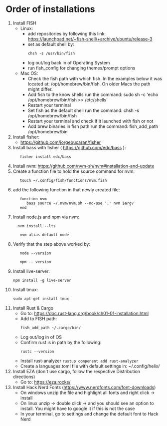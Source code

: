 # Order of installations

1. Install FISH
   - Linux:
      - add repositories by following this link: https://launchpad.net/~fish-shell/+archive/ubuntu/release-3
      - set as default shell by:
        ```
        chsh -s /usr/bin/fish
      - log out/log back in of Operating System
      - run fish_config for changing themes/prompt options
   - Mac OS:
      - Check the fish path with which fish. In the examples below it was located at: /opt/homebrew/bin/fish. On older Macs the path might differ.
      - Add fish to the know shells run the command: sudo sh -c 'echo /opt/homebrew/bin/fish >> /etc/shells'
      - Restart your terminal
      - Set fish as the default shell run the command: chsh -s /opt/homebrew/bin/fish
      - Restart your terminal and check if it launched with fish or not
      - Add brew binaries in fish path run the command: fish_add_path /opt/homebrew/bin 
3. Install fisher:
    - https://github.com/jorgebucaran/fisher
4. Install bass with fisher ( https://github.com/edc/bass ):
   ```
      fisher install edc/bass
   ```
5. Install nvm: https://github.com/nvm-sh/nvm#installation-and-update
6. Create a function file to hold the source command for nvm:
   ```
      touch ~/.config/fish/functions/nvm.fish
   ```
7. add the following function in that newly created file:
     ```
        function nvm
           bass source ~/.nvm/nvm.sh --no-use ';' nvm $argv
        end
     ```
8. Install node.js and npm via nvm:
    ```
      nvm install --lts
    ```
   ```
      nvm alias default node
   ```
9. Verify that the step above worked by:
   ```
      node --version
   ```
   ```
      npm -- version
   ```
10. Install live-server:
    ```
    npm install -g live-server
    ```
11. Install tmux:
    ```
    sudo apt-get install tmux
    ```
12. Install Rust & Cargo
    - Go to: https://doc.rust-lang.org/book/ch01-01-installation.html
    - Add to FISH path:
      ```
      fish_add_path ~/.cargo/bin/
      ```
    - Log out/log in of OS
    - Confirm rust is in path by the following:
      ```
      rustc --version
      ```
    - Install rust-analyzer  ```rustup component add rust-analyzer```
    - Create a languages.toml file with default settings in: ~/.config/helix/
13. Install EZA (don't use cargo, follow the respective Distribution directions)
    - Go to: https://eza.rocks/
14. Install Hack Nerd Fonts (https://www.nerdfonts.com/font-downloads)
    - On windows unzip the file and highlight all fonts and right click -> install
    - On linux unzip -> double click -> and you should see an option to install. You might have to google it if this is not the case
    - In your terminal, go to settings and change the default font to Hack Nerd
